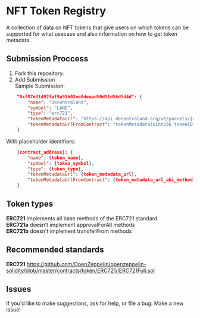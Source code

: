 # NFT Token Registry
A collection of data on NFT tokens that give users on which tokens can be supported for what usecase and 
also information on how to get token metadata. 

## Submission Proccess
1. Fork this repository.<br/>
2. Add Submission<br/>
Sample Submission: <br/>

```json
	"0xf87e31492faf9a91b02ee0deaad50d51d56d5d4d": {
		"name": "Decentraland",
		"symbol": "LAND",
		"type": "erc721",
		"tokenMetadataUrl": "https://api.decentraland.org/v1/parcels/{x}/{y}",
		"tokenMetadataUrlFromContract": "tokenMetadata(uint256 tokenID)"
	}
```
With placeholder identifiers: 

```json
	{contract_address}: {
		"name": {token_name},
		"symbol": {token_symbol},
		"type": {token_type},
		"tokenMetadataUrl": {token_metadata_url},
		"tokenMetadataUrlFromContract": {token_metadata_url_abi_method}
	}
```

## Token types
**ERC721** implements all base methods of the ERC721 standard<br/>
**ERC721a** doesn't implement approvalForAll methods<br/>
**ERC721b**  doesn't implement transferFrom methods<br/>

## Recommended standards
**ERC721** https://github.com/OpenZeppelin/openzeppelin-solidity/blob/master/contracts/token/ERC721/IERC721Full.sol<br/>

## Issues
If you'd like to make suggestions, ask for help, or file a bug: Make a new issue!
